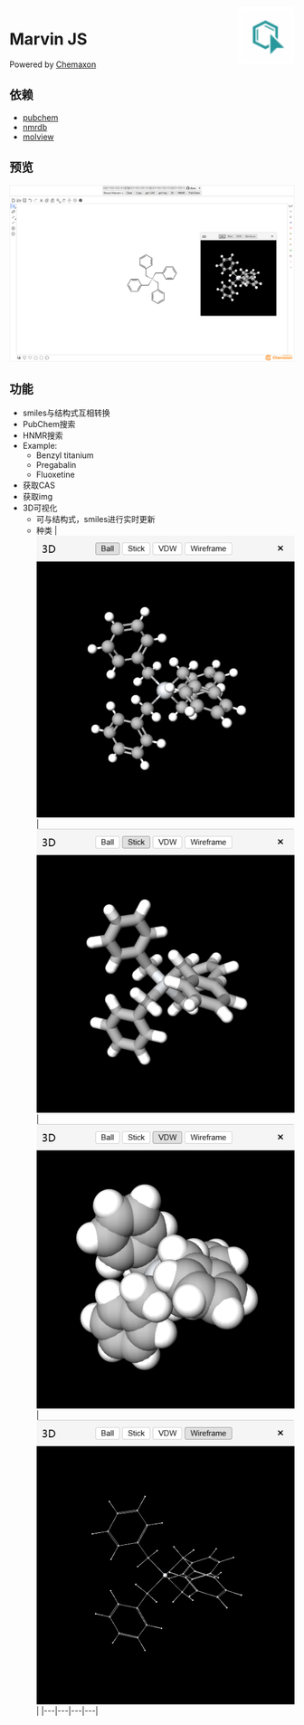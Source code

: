 <img src="imgs/marvin.png" alt="marvinjs logo" width="100" height="100" align="right" />

# Marvin JS

Powered by [Chemaxon](https://chemaxon.com)

## 依赖

- [pubchem](https://pubchem.ncbi.nlm.nih.gov)
- [nmrdb](https://www.nmrdb.org)
- [molview](https://molview.org)

## 预览

![Marvin JS](imgs/marvinjs.png)

## 功能

- smiles与结构式互相转换
- PubChem搜索
- HNMR搜索
- Example:
    - Benzyl titanium
    - Pregabalin
    - Fluoxetine
- 获取CAS
- 获取img
- 3D可视化
    - 可与结构式，smiles进行实时更新
    - 种类
        | ![ball](imgs/ball.png) | ![stick](imgs/stick.png) | ![vdw](imgs/vdw.png) | ![wireframe](imgs/wireframe.png) |
        |---|---|---|---|